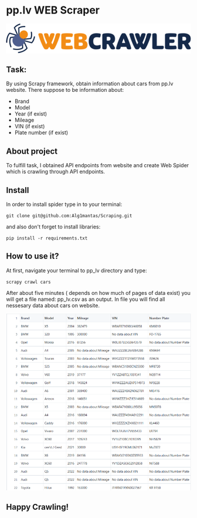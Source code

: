 # pp.lv WEB Scraper

![My Image](pictures/1280px-Webcrawler_logo.svg.png)

## Task:

By using Scrapy framework, obtain information about cars from pp.lv website. There suppose to be information about:

- Brand
- Model
- Year (if exist)
- Mileage
- VIN (if exist)
- Plate number (if exist)

## About project

To fulfill task, I obtained API endpoints from website and create Web Spider which is crawling through API endpoints.

## Install

In order to install spider type in to your terminal:

```
git clone git@github.com:Alg1mantas/Scraping.git
```

and also don't forget to install libraries:

```
pip install -r requirements.txt
```

## How to use it?

At first, navigate your terminal to pp_lv directory and type:

```
scrapy crawl cars
```

After about five minutes ( depends on how much of pages of data exist) you will get a file named: pp_lv.csv as an output. In file you will find all nessesary data about cars on website.

![My Image](pictures/dataset.PNG)

## Happy Crawling!
